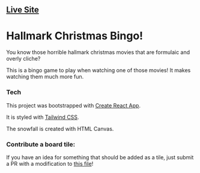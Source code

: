 ## [Live Site](https://bingo.joshuasoileau.com)

# Hallmark Christmas Bingo!

You know those horrible hallmark christmas movies that are formulaic and overly cliche?

This is a bingo game to play when watching one of those movies! It makes watching them much more fun.

### Tech
This project was bootstrapped with [Create React App](https://github.com/facebook/create-react-app).

It is styled with [Tailwind CSS](https://github.com/tailwindlabs/tailwindcss).

The snowfall is created with HTML Canvas.


### Contribute a board tile:

If you have an idea for something that should be added as a tile, just submit a PR with a modification to [this file](https://github.com/JoshuaSoileau/HolidayMovieBingo/edit/master/src/values.js)!
